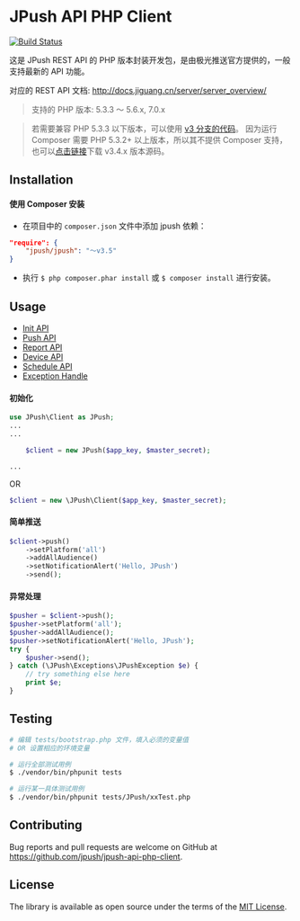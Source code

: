 # JPush API PHP Client

[![Build Status](https://travis-ci.org/jpush/jpush-api-php-client.svg?branch=master)](https://travis-ci.org/jpush/jpush-api-php-client)

这是 JPush REST API 的 PHP 版本封装开发包，是由极光推送官方提供的，一般支持最新的 API 功能。

对应的 REST API 文档: http://docs.jiguang.cn/server/server_overview/

> 支持的 PHP 版本: 5.3.3 ～ 5.6.x, 7.0.x

> 若需要兼容 PHP 5.3.3 以下版本，可以使用 [v3 分支的代码](https://github.com/jpush/jpush-api-php-client/tree/v3)。
因为运行 Composer 需要 PHP 5.3.2+ 以上版本，所以其不提供 Composer 支持，
也可以[点击链接](https://github.com/jpush/jpush-api-php-client/releases)下载 v3.4.x 版本源码。

## Installation

#### 使用 Composer 安装

- 在项目中的 `composer.json` 文件中添加 jpush 依赖：

```json
"require": {
    "jpush/jpush": "～v3.5"
}
```

- 执行 `$ php composer.phar install` 或 `$ composer install` 进行安装。

## Usage

- [Init API](doc/api.md#init-api)
- [Push API](doc/api.md#push-api)
- [Report API](doc/api.md#report-api)
- [Device API](doc/api.md#device-api)
- [Schedule API](doc/api.md#schedule-api)
- [Exception Handle](doc/api.md#schedule-api)

#### 初始化

```php
use JPush\Client as JPush;
...
...

    $client = new JPush($app_key, $master_secret);

...
```

OR

```php
$client = new \JPush\Client($app_key, $master_secret);
```

#### 简单推送

```php
$client->push()
    ->setPlatform('all')
    ->addAllAudience()
    ->setNotificationAlert('Hello, JPush')
    ->send();
```

#### 异常处理

```php
$pusher = $client->push();
$pusher->setPlatform('all');
$pusher->addAllAudience();
$pusher->setNotificationAlert('Hello, JPush');
try {
    $pusher->send();
} catch (\JPush\Exceptions\JPushException $e) {
    // try something else here
    print $e;
}
```

## Testing

```bash
# 编辑 tests/bootstrap.php 文件，填入必须的变量值
# OR 设置相应的环境变量

# 运行全部测试用例
$ ./vendor/bin/phpunit tests

# 运行某一具体测试用例
$ ./vendor/bin/phpunit tests/JPush/xxTest.php
```

## Contributing

Bug reports and pull requests are welcome on GitHub at https://github.com/jpush/jpush-api-php-client.

## License

The library is available as open source under the terms of the [MIT License](http://opensource.org/licenses/MIT).

